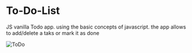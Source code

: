 # To-Do-List

JS vanilla Todo app. 
using the basic concepts of javascript.
the app allows to add/delete a taks or mark it as done


![ToDo](https://user-images.githubusercontent.com/79071391/139122649-d0548e0a-77a8-484d-9d66-4462930d0b54.PNG)


